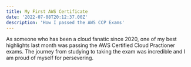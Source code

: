 ```yaml
---
title: My First AWS Certificate
date: '2022-07-08T20:12:37.00Z'
description: 'How I passed the AWS CCP Exams'
---
```


As someone who has been a cloud fanatic since 2020, one of my best highlights last month was passing the AWS Certified Cloud Practioner exams. The journey from studying to taking the exam was incredible and I am proud of myself for persevering.
